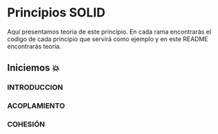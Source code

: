 # Principios SOLID

Aquí presentamos teoria de este principio. En cada rama encontrarás el codigo de cada principio que servirá como ejemplo y en este README encontrarás teoria. 

## Iniciemos :boom:

### INTRODUCCION 


### ACOPLAMIENTO



### COHESIÓN


